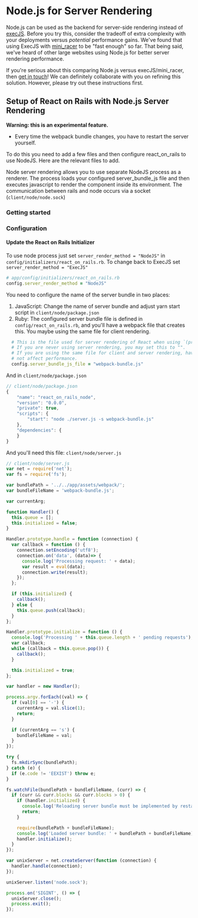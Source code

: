 # Node.js for Server Rendering

Node.js can be used as the backend for server-side rendering instead of [execJS](https://github.com/rails/execjs). Before you try this, consider the tradeoff of extra complexity with your deployments versus *potential* performance gains. We've found that using ExecJS with [mini_racer](https://github.com/discourse/mini_racer) to be "fast enough" so far. That being said, we've heard of other large websites using Node.js for better server rendering performance.

If you're serious about this comparing Node.js versus execJS/mini_racer, then [get in touch](mailto:justin@shakacode.com)! We can definitely collaborate with you on refining this solution. However, please try out these instructions first.

## Setup of React on Rails with Node.js Server Rendering
**Warning: this is an experimental feature.**

* Every time the webpack bundle changes, you have to restart the server yourself.

To do this you need to add a few files and then configure react_on_rails to use NodeJS. Here are the relevant files to add.

Node server rendering allows you to use separate NodeJS process as a renderer. The process loads your configured server_bundle_js file and then executes javascript to render the component inside its environment. The communication between rails and node occurs
via a socket (`client/node/node.sock`)

### Getting started

### Configuration

#### Update the React on Rails Initializer

To use node process just set `server_render_method = "NodeJS"` in `config/initializers/react_on_rails.rb`. To change back
to ExecJS set `server_render_method = "ExecJS"`

```ruby
# app/config/initializers/react_on_rails.rb
config.server_render_method = "NodeJS"
```

You need to configure the name of the server bundle in two places:

1. JavaScript: Change the name of server bundle and adjust yarn start script in `client/node/package.json`
2. Ruby: The configured server bundle file is defined in `config/react_on_rails.rb`, and you'll have a webpack file that creates this. You maybe using the same file for client rendering.

```ruby
  # This is the file used for server rendering of React when using `(prerender: true)`
  # If you are never using server rendering, you may set this to "".
  # If you are using the same file for client and server rendering, having this set probably does
  # not affect performance.
  config.server_bundle_js_file = "webpack-bundle.js"
``` 

And in `client/node/package.json`

```javascript
// client/node/package.json
{
    "name": "react_on_rails_node",
    "version": "0.0.0",
    "private": true,
    "scripts": {
        "start": "node ./server.js -s webpack-bundle.js"
    },
    "dependencies": {
    }
}
```

And you'll need this file: `client/node/server.js`

```javascript
// client/node/server.js
var net = require('net');
var fs = require('fs');

var bundlePath = '../../app/assets/webpack/';
var bundleFileName = 'webpack-bundle.js';

var currentArg;

function Handler() {
  this.queue = [];
  this.initialized = false;
}

Handler.prototype.handle = function (connection) {
  var callback = function () {
    connection.setEncoding('utf8');
    connection.on('data', (data)=> {
      console.log('Processing request: ' + data);
      var result = eval(data);
      connection.write(result);
    });
  };

  if (this.initialized) {
    callback();
  } else {
    this.queue.push(callback);
  }
};

Handler.prototype.initialize = function () {
  console.log('Processing ' + this.queue.length + ' pending requests');
  var callback;
  while (callback = this.queue.pop()) {
    callback();
  }

  this.initialized = true;
};

var handler = new Handler();

process.argv.forEach((val) => {
  if (val[0] == '-') {
    currentArg = val.slice(1);
    return;
  }

  if (currentArg == 's') {
    bundleFileName = val;
  }
});

try {
  fs.mkdirSync(bundlePath);
} catch (e) {
  if (e.code != 'EEXIST') throw e;
}

fs.watchFile(bundlePath + bundleFileName, (curr) => {
  if (curr && curr.blocks && curr.blocks > 0) {
    if (handler.initialized) {
      console.log('Reloading server bundle must be implemented by restarting the node process!');
      return;
    }

    require(bundlePath + bundleFileName);
    console.log('Loaded server bundle: ' + bundlePath + bundleFileName);
    handler.initialize();
  }
});

var unixServer = net.createServer(function (connection) {
  handler.handle(connection);
});

unixServer.listen('node.sock');

process.on('SIGINT', () => {
  unixServer.close();
  process.exit();
});

```


